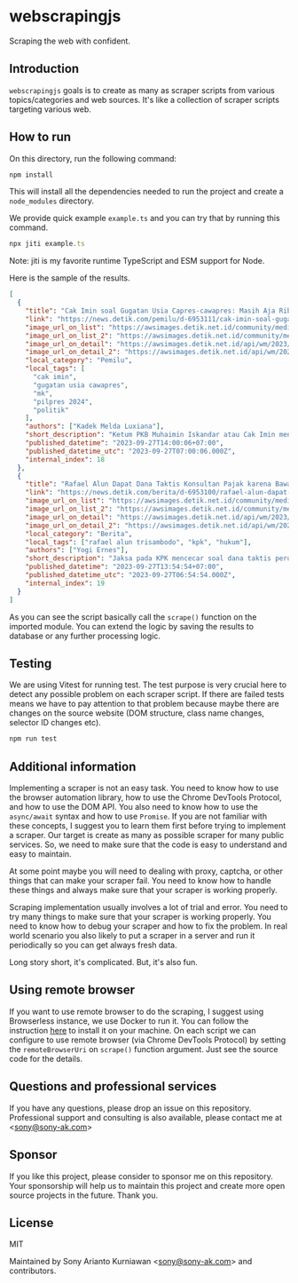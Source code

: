 # webscrapingjs
Scraping the web with confident.

## Introduction

`webscrapingjs` goals is to create as many as scraper scripts from various topics/categories and web sources. It's like a collection of scraper scripts targeting various web.

## How to run

On this directory, run the following command:

```bash
npm install
```

This will install all the dependencies needed to run the project and create a `node_modules` directory.

We provide quick example `example.ts` and you can try that by running this command.

```js
npx jiti example.ts
```

Note: jiti is my favorite runtime TypeScript and ESM support for Node.

Here is the sample of the results.

```json
[
  {
    "title": "Cak Imin soal Gugatan Usia Capres-cawapres: Masih Aja Ribet Aturan",
    "link": "https://news.detik.com/pemilu/d-6953111/cak-imin-soal-gugatan-usia-capres-cawapres-masih-aja-ribet-aturan",
    "image_url_on_list": "https://awsimages.detik.net.id/community/media/visual/2023/09/23/cak-imin-memakai-kaus-nu-wildandetikcom_43.jpeg?w=210&q=90",
    "image_url_on_list_2": "https://awsimages.detik.net.id/community/media/visual/2023/09/23/cak-imin-memakai-kaus-nu-wildandetikcom_43.jpeg",
    "image_url_on_detail": "https://awsimages.detik.net.id/api/wm/2023/09/23/cak-imin-memakai-kaus-nu-wildandetikcom_169.jpeg?wid=54&w=650&v=1&t=jpeg",
    "image_url_on_detail_2": "https://awsimages.detik.net.id/api/wm/2023/09/23/cak-imin-memakai-kaus-nu-wildandetikcom_169.jpeg",
    "local_category": "Pemilu",
    "local_tags": [
      "cak imin",
      "gugatan usia cawapres",
      "mk",
      "pilpres 2024",
      "politik"
    ],
    "authors": ["Kadek Melda Luxiana"],
    "short_description": "Ketum PKB Muhaimin Iskandar atau Cak Imin menyoroti gugatan batas usia capres dan cawapres yang belum putus di Mahkamah Konstitusi (MK).",
    "published_datetime": "2023-09-27T14:00:06+07:00",
    "published_datetime_utc": "2023-09-27T07:00:06.000Z",
    "internal_index": 18
  },
  {
    "title": "Rafael Alun Dapat Dana Taktis Konsultan Pajak karena Bawa Banyak Klien Besar",
    "link": "https://news.detik.com/berita/d-6953100/rafael-alun-dapat-dana-taktis-konsultan-pajak-karena-bawa-banyak-klien-besar",
    "image_url_on_list": "https://awsimages.detik.net.id/community/media/visual/2023/09/27/sidang-rafael-alun-yogi-detikcom_43.jpeg?w=210&q=90",
    "image_url_on_list_2": "https://awsimages.detik.net.id/community/media/visual/2023/09/27/sidang-rafael-alun-yogi-detikcom_43.jpeg",
    "image_url_on_detail": "https://awsimages.detik.net.id/api/wm/2023/09/27/sidang-rafael-alun-yogi-detikcom_169.jpeg?wid=54&w=650&v=1&t=jpeg",
    "image_url_on_detail_2": "https://awsimages.detik.net.id/api/wm/2023/09/27/sidang-rafael-alun-yogi-detikcom_169.jpeg",
    "local_category": "Berita",
    "local_tags": ["rafael alun trisambodo", "kpk", "hukum"],
    "authors": ["Yogi Ernes"],
    "short_description": "Jaksa pada KPK mencecar soal dana taktis perusahaan konsultan pajak yang terafiliasi dengan mantan Pejabat Ditjen Pajak Rafael Alun Trisambodo.",
    "published_datetime": "2023-09-27T13:54:54+07:00",
    "published_datetime_utc": "2023-09-27T06:54:54.000Z",
    "internal_index": 19
  }
]
```

As you can see the script basically call the `scrape()` function on the imported module. You can extend the logic by saving the results to database or any further processing logic.

## Testing

We are using Vitest for running test. The test purpose is very crucial here to detect any possible problem on each scraper script. If there are failed tests means we have to pay attention to that problem because maybe there are changes on the source website (DOM structure, class name changes, selector ID changes etc).

```bash
npm run test
```

## Additional information

Implementing a scraper is not an easy task. You need to know how to use the browser automation library, how to use the Chrome DevTools Protocol, and how to use the DOM API. You also need to know how to use the `async/await` syntax and how to use `Promise`. If you are not familiar with these concepts, I suggest you to learn them first before trying to implement a scraper. Our target is create as many as possible scraper for many public services. So, we need to make sure that the code is easy to understand and easy to maintain.

At some point maybe you will need to dealing with proxy, captcha, or other things that can make your scraper fail. You need to know how to handle these things and always make sure that your scraper is working properly.

Scraping implementation usually involves a lot of trial and error. You need to try many things to make sure that your scraper is working properly. You need to know how to debug your scraper and how to fix the problem. In real world scenario you also likely to put a scraper in a server and run it periodically so you can get always fresh data.

Long story short, it's complicated. But, it's also fun.

## Using remote browser

If you want to use remote browser to do the scraping, I suggest using Browserless instance, we use Docker to run it. You can follow the instruction [here](https://docs.browserless.io/docs/docker.html) to install it on your machine. On each script we can configure to use remote browser (via Chrome DevTools Protocol) by setting the `remoteBrowserUri` on `scrape()` function argument. Just see the source code for the details.

## Questions and professional services

If you have any questions, please drop an issue on this repository. Professional support and consulting is also available, please contact me at <<sony@sony-ak.com>>

## Sponsor

If you like this project, please consider to sponsor me on this repository. Your sponsorship will help us to maintain this project and create more open source projects in the future. Thank you.

## License

MIT

Maintained by Sony Arianto Kurniawan <<sony@sony-ak.com>> and contributors.

